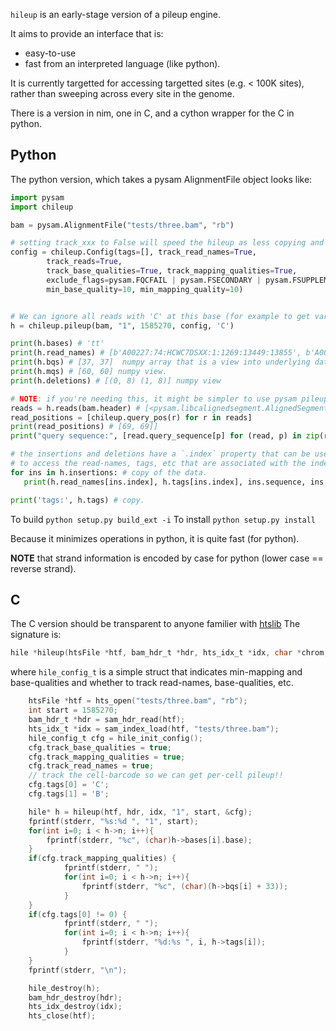 `hileup` is an early-stage version of a pileup engine.

It aims to provide an interface that is:
+ easy-to-use
+ fast from an interpreted language (like python).

It is currently targetted for accessing targetted sites (e.g. < 100K sites), rather
than sweeping across every site in the genome.

There is a version in nim, one in C, and a cython wrapper for the C in python.

## Python

The python version, which takes a pysam AlignmentFile object looks like:

```Python
import pysam
import chileup

bam = pysam.AlignmentFile("tests/three.bam", "rb")

# setting track_xxx to False will speed the hileup as less copying and and data access is required.
config = chileup.Config(tags=[], track_read_names=True,
        track_reads=True,
        track_base_qualities=True, track_mapping_qualities=True,
        exclude_flags=pysam.FQCFAIL | pysam.FSECONDARY | pysam.FSUPPLEMENTARY | pysam.FDUP,
        min_base_quality=10, min_mapping_quality=10)


# We can ignore all reads with 'C' at this base (for example to get variant-only reads)
h = chileup.pileup(bam, "1", 1585270, config, 'C')

print(h.bases) # 'tt'
print(h.read_names) # [b'A00227:74:HCWC7DSXX:1:1269:13449:13855', b'A00227:74:HCWC7DSXX:1:2426:7157:15483']
print(h.bqs) # [37, 37]  numpy array that is a view into underlying data.
print(h.mqs) # [60, 60] numpy view.
print(h.deletions) # [(0, 8) (1, 8)] numpy view

# NOTE: if you're needing this, it might be simpler to use pysam pileup.
reads = h.reads(bam.header) # [<pysam.libcalignedsegment.AlignedSegment object at 0x7f3cd652bca0>, <pysam.libcalignedsegment.AlignedSegment object at 0x7f3cd506e500>]
read_positions = [chileup.query_pos(r) for r in reads]
print(read_positions) # [69, 69]]
print("query sequence:", [read.query_sequence[p] for (read, p) in zip(reads, read_positions)]) # 'TT' matches bases above.

# the insertions and deletions have a `.index` property that can be used
# to access the read-names, tags, etc that are associated with the indel event.
for ins in h.insertions: # copy of the data.
   print(h.read_names[ins.index], h.tags[ins.index], ins.sequence, ins.len)

print('tags:', h.tags) # copy.
```

To build `python setup.py build_ext -i`
To install `python setup.py install`

Because it minimizes operations in python, it is quite fast (for python).

**NOTE** that strand information is encoded by case for python (lower case == reverse strand).


## C

The C version should be transparent to anyone familier with [htslib](https://github.com/samtools/htslib)
The signature is:

```C
hile *hileup(htsFile *htf, bam_hdr_t *hdr, hts_idx_t *idx, char *chrom, int position, hile_config_t *cfg);
```

where `hile_config_t` is a simple struct that indicates min-mapping and base-qualities and whether to
track read-names, base-qualities, etc.


```C
    htsFile *htf = hts_open("tests/three.bam", "rb");
    int start = 1585270;
    bam_hdr_t *hdr = sam_hdr_read(htf);
    hts_idx_t *idx = sam_index_load(htf, "tests/three.bam");
    hile_config_t cfg = hile_init_config();
    cfg.track_base_qualities = true;
    cfg.track_mapping_qualities = true;
    cfg.track_read_names = true;
    // track the cell-barcode so we can get per-cell pileup!!
    cfg.tags[0] = 'C';
    cfg.tags[1] = 'B';

    hile* h = hileup(htf, hdr, idx, "1", start, &cfg);
    fprintf(stderr, "%s:%d ", "1", start);
    for(int i=0; i < h->n; i++){
        fprintf(stderr, "%c", (char)h->bases[i].base);
    }
    if(cfg.track_mapping_qualities) {
            fprintf(stderr, " ");
            for(int i=0; i < h->n; i++){
                fprintf(stderr, "%c", (char)(h->bqs[i] + 33));
            }
    }
    if(cfg.tags[0] != 0) {
            fprintf(stderr, " ");
            for(int i=0; i < h->n; i++){
                fprintf(stderr, "%d:%s ", i, h->tags[i]);
            }
    }
    fprintf(stderr, "\n");

    hile_destroy(h);
    bam_hdr_destroy(hdr);
    hts_idx_destroy(idx);
    hts_close(htf);
```
